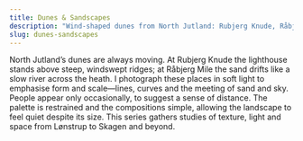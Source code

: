 ```yaml
---
title: Dunes & Sandscapes
description: "Wind-shaped dunes from North Jutland: Rubjerg Knude, Råbjerg Mile and Skagen."
slug: dunes-sandscapes
---
```


North Jutland’s dunes are always moving. At Rubjerg Knude the lighthouse stands above
steep, windswept ridges; at Råbjerg Mile the sand drifts like a slow river across the
heath. I photograph these places in soft light to emphasise form and scale—lines, curves
and the meeting of sand and sky. People appear only occasionally, to suggest a sense of
distance. The palette is restrained and the compositions simple, allowing the landscape
to feel quiet despite its size. This series gathers studies of texture, light and space
from Lønstrup to Skagen and beyond.
